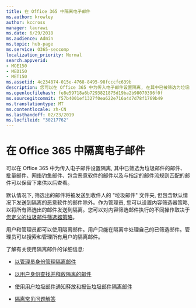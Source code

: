 ```yaml
---
title: 在 Office 365 中隔离电子邮件
ms.author: krowley
author: kccross
manager: laurawi
ms.date: 6/29/2018
ms.audience: Admin
ms.topic: hub-page
ms.service: O365-seccomp
localization_priority: Normal
search.appverid:
- MOE150
- MED150
- MET150
ms.assetid: 4c234874-015e-4768-8495-98fcccfc639b
description: 您可以在 Office 365 中为传入电子邮件设置隔离, 在其中已被筛选为垃圾邮件、批量、网络钓鱼邮件和恶意软件的传入电子邮件可以保留下来供以后查看。
ms.openlocfilehash: fe8e59718a6b7293821875d19ba2b98070396f0f
ms.sourcegitcommit: f57b4001ef1327f0ea622e716a4d7d78f1769b49
ms.translationtype: MT
ms.contentlocale: zh-CN
ms.lasthandoff: 02/23/2019
ms.locfileid: "30217762"
---
```

# <a name="quarantine-email-messages-in-office-365"></a>在 Office 365 中隔离电子邮件

可以在 Office 365 中为传入电子邮件设置隔离, 其中已筛选为垃圾邮件的邮件、批量邮件、网络钓鱼邮件、包含恶意软件的邮件以及与指定的邮件流规则匹配的邮件可以保留下来供以后查看。
  
默认情况下, 筛选出的邮件将被发送到收件人的 "垃圾邮件" 文件夹, 但包含默认情况下发送到隔离的恶意软件的邮件除外。作为管理员, 您可以设置内容筛选器策略, 以将所有筛选出的邮件发送到隔离。您可以对内容筛选邮件执行的不同操作取决于[您定义的垃圾邮件筛选器策略](https://go.microsoft.com/fwlink/?LinkId=799736)。
  
用户和管理员都可以使用隔离邮件。用户只能在隔离中处理自己的已筛选邮件。管理员可以搜索和管理所有用户的隔离邮件。
  
了解有关使用隔离邮件的详细信息:
  
- [以管理员身份管理隔离邮件](manage-quarantined-messages-and-files.md)
    
- [以用户身份查找并释放隔离的邮件](find-and-release-quarantined-messages-as-a-user.md)
    
- [使用用户垃圾邮件通知释放和报告垃圾邮件隔离邮件](use-spam-notifications-to-release-and-report-quarantined-messages.md)
    
- [隔离常见问题解答](quarantine-faq.md)
    

